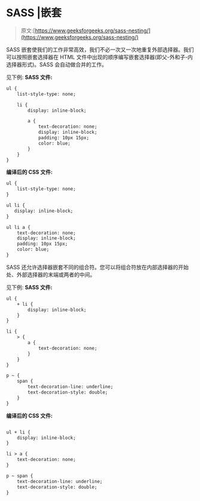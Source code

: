 # SASS |嵌套

> 原文:[https://www.geeksforgeeks.org/sass-nesting/](https://www.geeksforgeeks.org/sass-nesting/)

SASS 嵌套使我们的工作非常高效，我们不必一次又一次地重复外部选择器。我们可以按照嵌套选择器在 HTML 文件中出现的顺序编写嵌套选择器(即父-外和子-内选择器形式)。SASS 会自动做合并的工作。

见下例:
**SASS 文件:**

```html
ul {
    list-style-type: none;

    li {
        display: inline-block;

        a {
            text-decoration: none;
            display: inline-block;
            padding: 10px 15px; 
            color: blue;
        }
    }
}

```

**编译后的 CSS 文件:**

```html
ul {
    list-style-type: none;
}

ul li {
   display: inline-block;
}

ul li a {
    text-decoration: none;
    display: inline-block;
    padding: 10px 15px;
    color: blue;
}

```

SASS 还允许选择器嵌套不同的组合符。您可以将组合符放在内部选择器的开始处、外部选择器的末端或两者的中间。

见下例:
**SASS 文件:**

```html
ul { 
    + li {
        display: inline-block;
    }
}

li {
    > {
        a {
            text-decoration: none;
        }   
    }
}

p ~ {
    span {
        text-decoration-line: underline;
        text-decoration-style: double;
    }
}

```

**编译后的 CSS 文件:**

```html

ul + li {
    display: inline-block;
}

li > a {
    text-decoration: none;
}

p ~ span {
    text-decoration-line: underline;
    text-decoration-style: double;
}

```